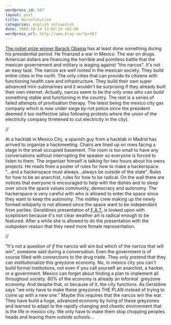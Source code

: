 ```yaml
--- 
wordpress_id: 567 
layout: post
title: Narcofuturism 
categories: english notswedish
date: 2009-10-14 13:02:19 +02:00 
wordpress_url: http://www.blay.se/?p=567 
---
```


[The nobel prize winner Barack Obama](http://twitter.com/fffffat/status/4737434838) has at least done something during his presidential period. He finanzed a war in Mexico. The war on drugs. American dollars are financing the horrible and pointless battle that the mexican governement and military is waging against "the narcos". It's not an easy task. The narcos are well rooted in the mexican society. They build entire cities in the north. The only cities that can provide its citizens with functioning health care and infrastructure. They build their own super advanced mini-submarines and it wouldn't be surprising if they already built their own internet. Actually, narcos seem to be the only ones who can build something stable and functioning in the country. The rest is a series of failed attempts of privitisation therapy. The latest being the mexico city gas company which is now under siege by riot police since the president deemed it too ineffective (also following protests where the union of the electricity company thretened to cut electricity in the city). 

//

At a hacklab in Mexico City, a spanish guy from a hacklab in Madrid has arrived to organize a hackmeeting. Chairs are lined up on rows facing a stage in the small occupied basement. The room is too small to have any conversations without interrupting the speaker so everyone is forced to listen to them. The organiser himself is talking for two hours about his owns projects. He reads from a poster of rules for how to make a hackerspace. "...and a hackerspace must always...always be outside of the state". Rules for how to be an anarchist, rules for how to be radical. On the wall there are notices that everyone is encouraged to help with the dishes and to sleep over since the space values community, democracy and autonomy. The hackerspace is very careful with who is allowed to enter the space since they want to keep the autonomy. The mötley crew making up the newly formed wikiparty is not allowed since the space want to be independant from parties. Geraldines presentation of [F.A.T.](http://fffff.at/) is looked upon with sceptisism because it's not clear weather art is radical enough to be featured. After a while she is allowed to do the presentation with the outspoken reason that they need more female representation. 

//

"It's not a question of _if_ the narcos will win but which of the narcos that will win", someone said during a conversation. Even the government is of course filled with connections to the drug trade. They only pretend that they can institutionalize this greyzone economy. No, in mexico city you can't build formal institutions, not even if you call yourself an anarchist, a hacker, or a government. Mexico can forget about finding a plan to implement all throughout society. 60% of the economy is already an informal  greyzone economy. And despite that, or because of it, the city functions. As Geraldine says "we only have to make these greyzones THE PLAN instead of trying to come up with a new one." Maybe this requires that the narcos win the war. They have build a huge, advanced economy by living of these greyzones and learned to adapt to the rapidly changing and chaotic environment that is the life in mexico city. We only have to make them stop chopping peoples heads and leaving them outside schools... 